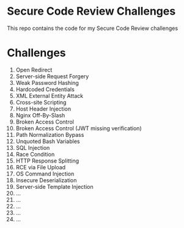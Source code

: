 # Secure Code Review Challenges

This repo contains the code for my Secure Code Review challenges

# Challenges

1. Open Redirect
2. Server-side Request Forgery
3. Weak Password Hashing
4. Hardcoded Credentials
5. XML External Entity Attack
6. Cross-site Scripting
7. Host Header Injection
8. Nginx Off-By-Slash
9. Broken Access Control
10. Broken Access Control (JWT missing verification)
11. Path Normalization Bypass
12. Unquoted Bash Variables
13. SQL Injection
14. Race Condition
15. HTTP Response Splitting
16. RCE via File Upload
17. OS Command Injection
18. Insecure Deserialization
19. Server-side Template Injection
20. ...
21. ...
22. ...
23. ...
24. ...